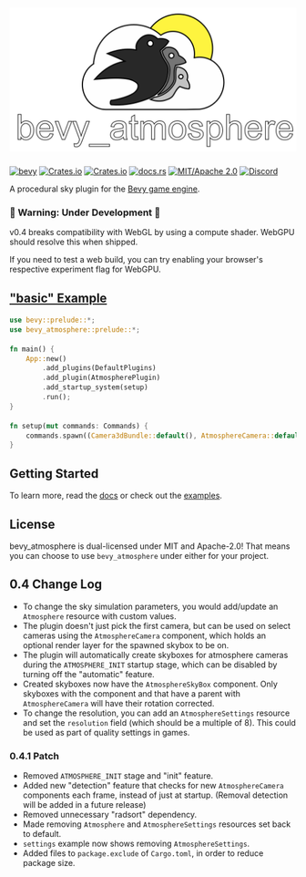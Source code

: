 # [![bevy_atmosphere logo](/assets/logo.svg)](https://github.com/JonahPlusPlus/bevy_atmosphere)
[![bevy](https://img.shields.io/badge/Bevy-0.9-blue)](https://crates.io/crates/bevy/0.9.0)
[![Crates.io](https://img.shields.io/crates/v/bevy_atmosphere)](https://crates.io/crates/bevy_atmosphere)
[![Crates.io](https://img.shields.io/crates/d/bevy_atmosphere)](https://crates.io/crates/bevy_atmosphere)
[![docs.rs](https://img.shields.io/docsrs/bevy_atmosphere)](https://docs.rs/bevy_atmosphere/)
[![MIT/Apache 2.0](https://img.shields.io/badge/license-MIT%2FApache-blue.svg)](https://github.com/JonahPlusPlus/bevy_atmosphere#license)
[![Discord](https://img.shields.io/discord/691052431525675048.svg?label=&logo=discord&logoColor=ffffff&color=7389D8&labelColor=6A7EC2)](https://discord.com/channels/691052431525675048/1035260359952576603)

A procedural sky plugin for the [Bevy game engine](https://bevyengine.org/).

### 🚧 Warning: Under Development 🚧

v0.4 breaks compatibility with WebGL by using a compute shader.
WebGPU should resolve this when shipped.

If you need to test a web build, you can try enabling your browser's respective experiment flag for WebGPU.

## ["basic" Example](/examples/basic.rs)

```rust
use bevy::prelude::*;
use bevy_atmosphere::prelude::*;

fn main() {
    App::new()
        .add_plugins(DefaultPlugins)
        .add_plugin(AtmospherePlugin)
        .add_startup_system(setup)
        .run();
}

fn setup(mut commands: Commands) {
    commands.spawn((Camera3dBundle::default(), AtmosphereCamera::default()));
}
```

## Getting Started

To learn more, read the [docs](https://docs.rs/bevy_atmosphere/) or check out the [examples](/examples/).

## License

bevy_atmosphere is dual-licensed under MIT and Apache-2.0! That means you can choose to use `bevy_atmosphere` under either for your project.

## 0.4 Change Log

* To change the sky simulation parameters, you would add/update an `Atmosphere` resource with custom values.
* The plugin doesn't just pick the first camera, but can be used on select cameras using the `AtmosphereCamera` component, which holds an optional render layer for the spawned skybox to be on.
* The plugin will automatically create skyboxes for atmosphere cameras during the `ATMOSPHERE_INIT` startup stage, which can be disabled by turning off the "automatic" feature.
* Created skyboxes now have the `AtmosphereSkyBox` component. Only skyboxes with the component and that have a parent with `AtmosphereCamera` will have their rotation corrected.
* To change the resolution, you can add an `AtmosphereSettings` resource and set the `resolution` field (which should be a multiple of 8). This could be used as part of quality settings in games.

### 0.4.1 Patch
* Removed `ATMOSPHERE_INIT` stage and "init" feature.
* Added new "detection" feature that checks for new `AtmosphereCamera` components each frame, instead of just at startup. (Removal detection will be added in a future release)
* Removed unnecessary "radsort" dependency.
* Made removing `Atmosphere` and `AtmosphereSettings` resources set back to default.
* `settings` example now shows removing `AtmosphereSettings`.
* Added files to `package.exclude` of `Cargo.toml`, in order to reduce package size.
